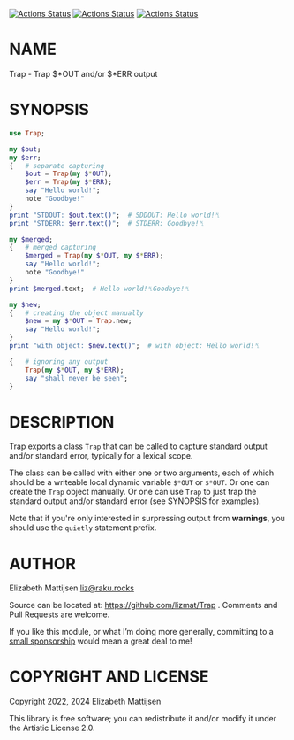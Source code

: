 [![Actions Status](https://github.com/lizmat/Trap/actions/workflows/linux.yml/badge.svg)](https://github.com/lizmat/Trap/actions) [![Actions Status](https://github.com/lizmat/Trap/actions/workflows/macos.yml/badge.svg)](https://github.com/lizmat/Trap/actions) [![Actions Status](https://github.com/lizmat/Trap/actions/workflows/windows.yml/badge.svg)](https://github.com/lizmat/Trap/actions)

NAME
====

Trap - Trap \$*OUT and/or \$*ERR output

SYNOPSIS
========

```raku
use Trap;

my $out;
my $err;
{   # separate capturing
    $out = Trap(my $*OUT);
    $err = Trap(my $*ERR);
    say "Hello world!";
    note "Goodbye!"
}
print "STDOUT: $out.text()";  # SDDOUT: Hello world!␤
print "STDERR: $err.text()";  # STDERR: Goodbye!␤

my $merged;
{   # merged capturing
    $merged = Trap(my $*OUT, my $*ERR);
    say "Hello world!";
    note "Goodbye!"
}
print $merged.text;  # Hello world!␤Goodbye!␤

my $new;
{   # creating the object manually
    $new = my $*OUT = Trap.new;
    say "Hello world!";
}
print "with object: $new.text()";  # with object: Hello world!␤

{   # ignoring any output
    Trap(my $*OUT, my $*ERR);
    say "shall never be seen";
}
```

DESCRIPTION
===========

Trap exports a class `Trap` that can be called to capture standard output and/or standard error, typically for a lexical scope.

The class can be called with either one or two arguments, each of which should be a writeable local dynamic variable `$*OUT` or `$*OUT`. Or one can create the `Trap` object manually. Or one can use `Trap` to just trap the standard output and/or standard error (see SYNOPSIS for examples).

Note that if you're only interested in surpressing output from **warnings**, you should use the `quietly` statement prefix.

AUTHOR
======

Elizabeth Mattijsen <liz@raku.rocks>

Source can be located at: https://github.com/lizmat/Trap . Comments and Pull Requests are welcome.

If you like this module, or what I’m doing more generally, committing to a [small sponsorship](https://github.com/sponsors/lizmat/) would mean a great deal to me!

COPYRIGHT AND LICENSE
=====================

Copyright 2022, 2024 Elizabeth Mattijsen

This library is free software; you can redistribute it and/or modify it under the Artistic License 2.0.


